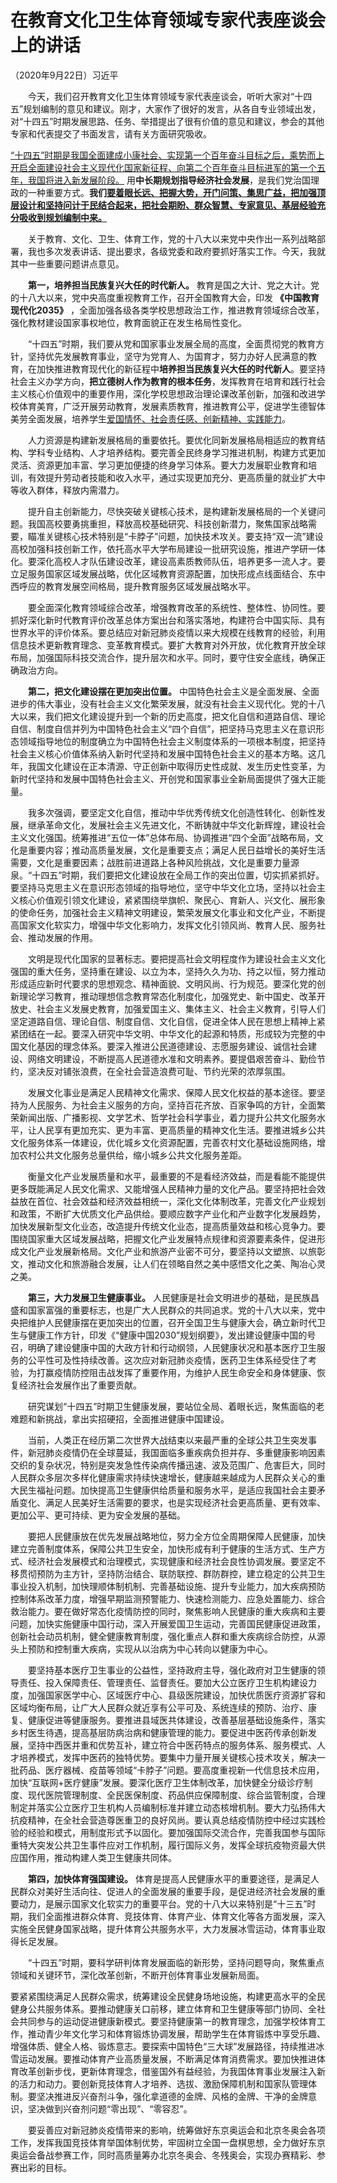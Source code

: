 # 在教育文化卫生体育领域专家代表座谈会上的讲话

（2020年9月22日）习近平

　　今天，我们召开教育文化卫生体育领域专家代表座谈会，听听大家对“十四五”规划编制的意见和建议。刚才，大家作了很好的发言，从各自专业领域出发，对“十四五”时期发展思路、任务、举措提出了很有价值的意见和建议，参会的其他专家和代表提交了书面发言，请有关方面研究吸收。

<u>“十四五”时期是我国全面建成小康社会、实现第一个百年奋斗目标之后，乘势而上开启全面建设社会主义现代化国家新征程、向第二个百年奋斗目标进军的第一个五年，我国将进入新发展阶段。</u> 用**中长期规划指导经济社会发展**，是我们党治国理政的一种重要方式。**我们<u>要着眼长远、把握大势，开门问策、集思广益，把加强顶层设计和坚持问计于民结合起来，把社会期盼、群众智慧、专家意见、基层经验充分吸收到规划编制中来。</u>**

　　关于教育、文化、卫生、体育工作，党的十八大以来党中央作出一系列战略部署，我也多次发表讲话、提出要求，各级党委和政府要抓好落实工作。今天，我就其中一些重要问题讲点意见。

　　**第一，培养担当民族复兴大任的时代新人。** 教育是国之大计、党之大计。党的十八大以来，党中央高度重视教育工作，召开全国教育大会，印发 **《中国教育现代化2035》** ，全面加强各级各类学校思想政治工作，推进教育领域综合改革，强化教材建设国家事权地位，教育面貌正在发生格局性变化。

　　“十四五”时期，我们要从党和国家事业发展全局的高度，全面贯彻党的教育方针，坚持优先发展教育事业，坚守为党育人、为国育才，努力办好人民满意的教育，在加快推进教育现代化的新征程中**培养担当民族复兴大任的时代新人**。要坚持社会主义办学方向，**把立德树人作为教育的根本任务**，发挥教育在培育和践行社会主义核心价值观中的重要作用，深化学校思想政治理论课改革创新，加强和改进学校体育美育，广泛开展劳动教育，发展素质教育，推进教育公平，促进学生德智体美劳全面发展，培养学生<u>爱国情怀、社会责任感、创新精神、实践能力</u>。

　　人力资源是构建新发展格局的重要依托。要优化同新发展格局相适应的教育结构、学科专业结构、人才培养结构。要完善全民终身学习推进机制，构建方式更加灵活、资源更加丰富、学习更加便捷的终身学习体系。要大力发展职业教育和培训，有效提升劳动者技能和收入水平，通过实现更加充分、更高质量的就业扩大中等收入群体，释放内需潜力。

　　提升自主创新能力，尽快突破关键核心技术，是构建新发展格局的一个关键问题。我国高校要勇挑重担，释放高校基础研究、科技创新潜力，聚焦国家战略需要，瞄准关键核心技术特别是“卡脖子”问题，加快技术攻关。要支持“双一流”建设高校加强科技创新工作，依托高水平大学布局建设一批研究设施，推进产学研一体化。要深化高校人才队伍建设改革，建设高素质教师队伍，培养更多一流人才。要立足服务国家区域发展战略，优化区域教育资源配置，加快形成点线面结合、东中西呼应的教育发展空间格局，提升教育服务区域发展战略水平。

　　要全面深化教育领域综合改革，增强教育改革的系统性、整体性、协同性。要抓好深化新时代教育评价改革总体方案出台和落实落地，构建符合中国实际、具有世界水平的评价体系。要总结应对新冠肺炎疫情以来大规模在线教育的经验，利用信息技术更新教育理念、变革教育模式。要扩大教育对外开放，优化教育开放全球布局，加强国际科技交流合作，提升层次和水平。同时，要守住安全底线，确保正确政治方向。


　　**第二，把文化建设摆在更加突出位置。** 中国特色社会主义是全面发展、全面进步的伟大事业，没有社会主义文化繁荣发展，就没有社会主义现代化。党的十八大以来，我们把文化建设提升到一个新的历史高度，把文化自信和道路自信、理论自信、制度自信并列为中国特色社会主义“四个自信”，把坚持马克思主义在意识形态领域指导地位的制度确立为中国特色社会主义制度体系的一项根本制度，把坚持社会主义核心价值体系纳入新时代坚持和发展中国特色社会主义的基本方略。这几年，我国文化建设在正本清源、守正创新中取得历史性成就、发生历史性变革，为新时代坚持和发展中国特色社会主义、开创党和国家事业全新局面提供了强大正能量。

　　我多次强调，要坚定文化自信，推动中华优秀传统文化创造性转化、创新性发展，继承革命文化，发展社会主义先进文化，不断铸就中华文化新辉煌，建设社会主义文化强国。统筹推进“五位一体”总体布局、协调推进“四个全面”战略布局，文化是重要内容；推动高质量发展，文化是重要支点；满足人民日益增长的美好生活需要，文化是重要因素；战胜前进道路上各种风险挑战，文化是重要力量源泉。“十四五”时期，我们要把文化建设放在全局工作的突出位置，切实抓紧抓好。要坚持马克思主义在意识形态领域的指导地位，坚守中华文化立场，坚持以社会主义核心价值观引领文化建设，紧紧围绕举旗帜、聚民心、育新人、兴文化、展形象的使命任务，加强社会主义精神文明建设，繁荣发展文化事业和文化产业，不断提高国家文化软实力，增强中华文化影响力，发挥文化引领风尚、教育人民、服务社会、推动发展的作用。

　　文明是现代化国家的显著标志。要把提高社会文明程度作为建设社会主义文化强国的重大任务，坚持重在建设、以立为本，坚持久久为功、持之以恒，努力推动形成适应新时代要求的思想观念、精神面貌、文明风尚、行为规范。要深化党的创新理论学习教育，推动理想信念教育常态化制度化，加强党史、新中国史、改革开放史、社会主义发展史教育，加强爱国主义、集体主义、社会主义教育，引导人们坚定道路自信、理论自信、制度自信、文化自信，促进全体人民在思想上精神上紧紧团结在一起。要深入研究中华文明、中华文化的起源和特质，形成较为完整的中国文化基因的理念体系。要深入推进公民道德建设、志愿服务建设、诚信社会建设、网络文明建设，不断提高人民道德水准和文明素养。要提倡艰苦奋斗、勤俭节约，坚决反对铺张浪费，在全社会营造浪费可耻、节约光荣的浓厚氛围。

　　发展文化事业是满足人民精神文化需求、保障人民文化权益的基本途径。要坚持为人民服务、为社会主义服务的方向，坚持百花齐放、百家争鸣的方针，全面繁荣新闻出版、广播影视、文学艺术、哲学社会科学事业，着力提升公共文化服务水平，让人民享有更加充实、更为丰富、更高质量的精神文化生活。要推进城乡公共文化服务体系一体建设，优化城乡文化资源配置，完善农村文化基础设施网络，增加农村公共文化服务总量供给，缩小城乡公共文化服务差距。

　　衡量文化产业发展质量和水平，最重要的不是看经济效益，而是看能不能提供更多既能满足人民文化需求、又能增强人民精神力量的文化产品。要坚持把社会效益放在首位、社会效益和经济效益相统一，深化文化体制改革，完善文化产业规划和政策，不断扩大优质文化产品供给。要顺应数字产业化和产业数字化发展趋势，加快发展新型文化业态，改造提升传统文化业态，提高质量效益和核心竞争力。要围绕国家重大区域发展战略，把握文化产业发展特点规律和资源要素条件，促进形成文化产业发展新格局。文化产业和旅游产业密不可分，要坚持以文塑旅、以旅彰文，推动文化和旅游融合发展，让人们在领略自然之美中感悟文化之美、陶冶心灵之美。

　　**第三，大力发展卫生健康事业。** 人民健康是社会文明进步的基础，是民族昌盛和国家富强的重要标志，也是广大人民群众的共同追求。党的十八大以来，党中央把维护人民健康摆在更加突出的位置，召开全国卫生与健康大会，确立新时代卫生与健康工作方针，印发《“健康中国2030”规划纲要》，发出建设健康中国的号召，明确了建设健康中国的大政方针和行动纲领，人民健康状况和基本医疗卫生服务的公平性可及性持续改善。这次应对新冠肺炎疫情，医药卫生体系经受住了考验，为打赢疫情防控阻击战发挥了重要作用，为维护人民生命安全和身体健康、恢复经济社会发展作出了重要贡献。

　　研究谋划“十四五”时期卫生健康发展，要站位全局、着眼长远，聚焦面临的老难题和新挑战，拿出实招硬招，全面推进健康中国建设。


　　当前，人类正在经历第二次世界大战结束以来最严重的全球公共卫生突发事件，新冠肺炎疫情仍在全球蔓延，我国面临多重疾病负担并存、多重健康影响因素交织的复杂状况，特别是突发急性传染病传播迅速、波及范围广、危害巨大，同时人民群众多层次多样化健康需求持续快速增长，健康越来越成为人民群众关心的重大民生福祉问题。加快提高卫生健康供给质量和服务水平，是适应我国社会主要矛盾变化、满足人民美好生活需要的要求，也是实现经济社会更高质量、更有效率、更加公平、更可持续、更为安全发展的基础。

　　要把人民健康放在优先发展战略地位，努力全方位全周期保障人民健康，加快建立完善制度体系，保障公共卫生安全，加快形成有利于健康的生活方式、生产方式、经济社会发展模式和治理模式，实现健康和经济社会良性协调发展。要坚定不移贯彻预防为主方针，坚持防治结合、联防联控、群防群控，建立稳定的公共卫生事业投入机制，加快理顺体制机制、完善基础设施、提升专业能力，加大疾病预防控制体系改革力度，增强早期监测预警能力、快速检测能力、应急处置能力、综合救治能力。要在做好常态化疫情防控的同时，聚焦影响人民健康的重大疾病和主要问题，加快实施健康中国行动，深入开展爱国卫生运动，完善国民健康促进政策，创新社会动员机制，健全健康教育制度，强化重点人群和重大疾病综合防控，从源头上预防和控制重大疾病，实现从以治病为中心转向以健康为中心。

　　要坚持基本医疗卫生事业的公益性，坚持政府主导，强化政府对卫生健康的领导责任、投入保障责任、管理责任、监督责任。要加大公立医疗卫生机构建设力度，加强国家医学中心、区域医疗中心、县级医院建设，加快优质医疗资源扩容和区域均衡布局，让广大人民群众就近享有公平可及、系统连续的预防、治疗、康复、健康促进等健康服务。要推进县域医共体建设，改善基层基础设施条件，落实乡村医生待遇，提高基层防病治病和健康管理的能力。要促进中医药传承创新发展，坚持中西医并重和优势互补，建立符合中医药特点的服务体系、服务模式、人才培养模式，发挥中医药的独特优势。要集中力量开展关键核心技术攻关，解决一批药品、医疗器械、疫苗等领域“卡脖子”问题。要高度重视新一代信息技术应用，加快“互联网+医疗健康”发展。要深化医疗卫生体制改革，加快健全分级诊疗制度、现代医院管理制度、全民医保制度、药品供应保障制度、综合监管制度，合理制定并落实公立医疗卫生机构人员编制标准并建立动态核增机制。要大力弘扬伟大抗疫精神，在全社会营造尊医重卫的良好风尚。要认真总结疫情防控中经过实践检验的经验和模式，用制度形式予以固化。要加强国际交流合作，完善我国参与国际重特大突发公共卫生事件应对工作机制，履行国际义务，发挥全球抗疫物资最大供应国作用，推动构建人类卫生健康共同体。

　　**第四，加快体育强国建设。** 体育是提高人民健康水平的重要途径，是满足人民群众对美好生活向往、促进人的全面发展的重要手段，是促进经济社会发展的重要动力，是展示国家文化软实力的重要平台。党的十八大以来特别是“十三五”时期，我们全面推进群众体育、竞技体育、体育产业、体育文化等各方面发展，深入实施全民健身国家战略，提升体育公共服务水平，大力发展冰雪运动，体育事业取得长足发展。

　　“十四五”时期，要科学研判体育发展面临的新形势，坚持问题导向，聚焦重点领域和关键环节，深化改革创新，不断开创体育事业发展新局面。

要紧紧围绕满足人民群众需求，统筹建设全民健身场地设施，构建更高水平的全民健身公共服务体系。要推动健康关口前移，建立体育和卫生健康等部门协同、全社会共同参与的运动促进健康新模式。要坚持健康第一的教育理念，加强学校体育工作，推动青少年文化学习和体育锻炼协调发展，帮助学生在体育锻炼中享受乐趣、增强体质、健全人格、锻炼意志。要探索中国特色“三大球”发展路径，持续推进冰雪运动发展。要推动体育产业高质量发展，不断满足体育消费需求。要加快推进体育改革创新步伐，更新体育理念，借鉴国外有益经验，为我国体育事业发展注入新的活力和动力。要创新竞技体育人才培养、选拔、激励保障机制和国家队管理体制。要坚决推进反兴奋剂斗争，强化拿道德的金牌、风格的金牌、干净的金牌意识，坚决做到兴奋剂问题“零出现”、“零容忍”。

　　要妥善应对新冠肺炎疫情带来的影响，统筹做好东京奥运会和北京冬奥会各项工作，发挥我国竞技体育举国体制优势，牢固树立全国一盘棋思想，全力做好东京奥运会备战参赛工作，同时高质量筹办北京冬奥会、冬残奥会，实现办赛精彩、参赛出彩的目标。